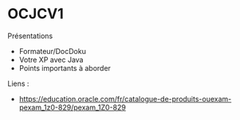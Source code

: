 # OCJCV1

Présentations

- Formateur/DocDoku
- Votre XP avec Java
- Points importants à aborder


Liens :

- https://education.oracle.com/fr/catalogue-de-produits-ouexam-pexam_1z0-829/pexam_1Z0-829


